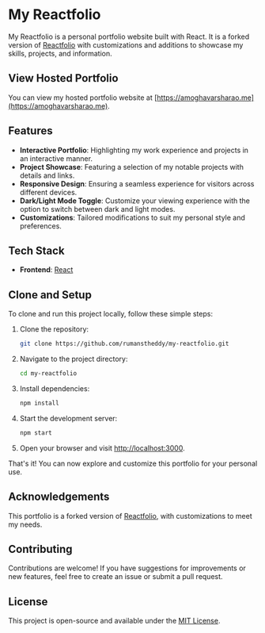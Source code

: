 # My Reactfolio

My Reactfolio is a personal portfolio website built with React. It is a forked version of [Reactfolio](https://github.com/truethari/reactfolio) with customizations and additions to showcase my skills, projects, and information.

## View Hosted Portfolio

You can view my hosted portfolio website at [https://amoghavarsharao.me](https://amoghavarsharao.me).

## Features

- **Interactive Portfolio**: Highlighting my work experience and projects in an interactive manner.
- **Project Showcase**: Featuring a selection of my notable projects with details and links.
- **Responsive Design**: Ensuring a seamless experience for visitors across different devices.
- **Dark/Light Mode Toggle**: Customize your viewing experience with the option to switch between dark and light modes.
- **Customizations**: Tailored modifications to suit my personal style and preferences.

## Tech Stack

- **Frontend**: [React](https://reactjs.org/)

## Clone and Setup

To clone and run this project locally, follow these simple steps:

1. Clone the repository:

    ```bash
    git clone https://github.com/rumanstheddy/my-reactfolio.git
    ```

2. Navigate to the project directory:

    ```bash
    cd my-reactfolio
    ```

3. Install dependencies:

    ```bash
    npm install
    ```

4. Start the development server:

    ```bash
    npm start
    ```

5. Open your browser and visit [http://localhost:3000](http://localhost:3000).

That's it! You can now explore and customize this portfolio for your personal use.

## Acknowledgements

This portfolio is a forked version of [Reactfolio](https://github.com/truethari/reactfolio), with customizations to meet my needs.

## Contributing

Contributions are welcome! If you have suggestions for improvements or new features, feel free to create an issue or submit a pull request.

## License

This project is open-source and available under the [MIT License](LICENSE).
